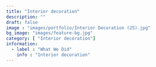 ```yaml
---
title: "Interior decoration"
description: ""
draft: false
image : "images/portfolio/Interior Decoration (25).jpg"
bg_image: "images/feature-bg.jpg"
category: [ "Interior decoration"]
information:
  - label : "What We Did"
    info : "Interior decoration"
---
```



